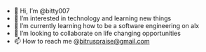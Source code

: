 - 👋 Hi, I’m @bitty007
- 👀 I’m interested in technology and learning new things
- 🌱 I’m currently learning how to be a software engineering on alx
- 💞️ I’m looking to collaborate on life changing opportunities
- 📫 How to reach me @bitruspraise@gmail.com

<!---
bitty007/bitty007 is a ✨ special ✨ repository because its `README.md` (this file) appears on your GitHub profile.
You can click the Preview link to take a look at your changes.
--->
